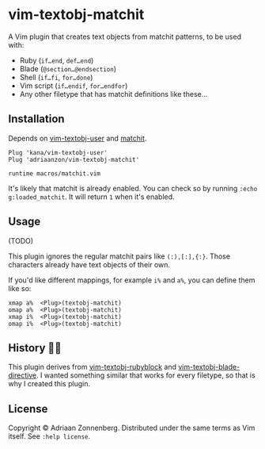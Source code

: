 # vim-textobj-matchit

A Vim plugin that creates text objects from matchit patterns, to be used with:

* Ruby (`if…end`, `def…end`)
* Blade (`@section…@endsection`)
* Shell (`if…fi`, `for…done`)
* Vim script (`if…endif`, `for…endfor`)
* Any other filetype that has matchit definitions like these...

## Installation

Depends on [vim-textobj-user][textobj-user] and [matchit][matchit].

```vim
Plug 'kana/vim-textobj-user'
Plug 'adriaanzon/vim-textobj-matchit'

runtime macros/matchit.vim
```

It's likely that matchit is already enabled. You can check so by running
`:echo g:loaded_matchit`. It will return `1` when it's enabled.

## Usage

(TODO)

This plugin ignores the regular matchit pairs like `(:),[:],{:}`. Those
characters already have text objects of their own.

If you'd like different mappings, for example `i%` and `a%`, you can define
them like so:

```vim
xmap a%  <Plug>(textobj-matchit)
omap a%  <Plug>(textobj-matchit)
xmap i%  <Plug>(textobj-matchit)
omap i%  <Plug>(textobj-matchit)
```

## History :man_teacher:

This plugin derives from [vim-textobj-rubyblock][textobj-rubyblock] and
[vim-textobj-blade-directive][textobj-blade-directive]. I wanted something
similar that works for every filetype, so that is why I created this plugin.

## License

Copyright © Adriaan Zonnenberg. Distributed under the same terms as Vim itself.
See `:help license`.

[matchit]: http://www.vim.org/scripts/script.php?script_id=39
[textobj-blade-directive]: https://github.com/adriaanzon/vim-textobj-blade-directive
[textobj-rubyblock]: https://github.com/nelstrom/vim-textobj-rubyblock
[textobj-user]: https://github.com/kana/vim-textobj-user
